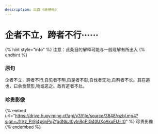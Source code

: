 ```yaml
---
description: 出自《道德经》
---
```


# 企者不立，跨者不行······

{% hint style="info" %}
注意：此条目的解释可能与一般理解有所出入
{% endhint %}

### 原句

企者不立，跨者不行,自见者不明,自是者不彰,自伐者无功,自矜者不长。其在道也，曰余食赘形,物或恶之。故有道者不处。

### 珍贵影像

{% embed url="https://drive.huoyiming.cf/api/v3/file/source/3848/qzbl.mp4?sign=J1IVz_Pr8j4p6yPqZfgdNkJl0yInRqPIG40UXoAkuFU=:0" %}
珍贵影像
{% endembed %}
